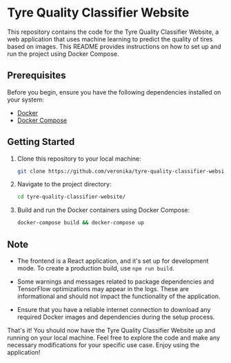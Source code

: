 # Tyre Quality Classifier Website

This repository contains the code for the Tyre Quality Classifier Website, a web application that uses machine learning to predict the quality of tires based on images. This README provides instructions on how to set up and run the project using Docker Compose.

## Prerequisites

Before you begin, ensure you have the following dependencies installed on your system:

- [Docker](https://docs.docker.com/get-docker/)
- [Docker Compose](https://docs.docker.com/compose/install/)

## Getting Started

1. Clone this repository to your local machine:

   ```bash
   git clone https://github.com/veronika/tyre-quality-classifier-website.git
   ```

2. Navigate to the project directory:

   ```bash
   cd tyre-quality-classifier-website/
   ```

3. Build and run the Docker containers using Docker Compose:

   ```bash
   docker-compose build && docker-compose up
   ```

## Note

- The frontend is a React application, and it's set up for development mode. To create a production build, use `npm run build`.

- Some warnings and messages related to package dependencies and TensorFlow optimizations may appear in the logs. These are informational and should not impact the functionality of the application.

- Ensure that you have a reliable internet connection to download any required Docker images and dependencies during the setup process.

That's it! You should now have the Tyre Quality Classifier Website up and running on your local machine. Feel free to explore the code and make any necessary modifications for your specific use case. Enjoy using the application!